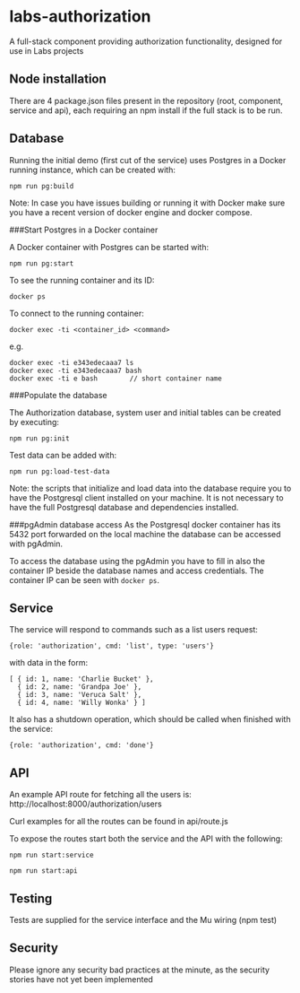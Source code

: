 # labs-authorization

A full-stack component providing authorization functionality, designed for use in Labs projects

## Node installation

There are 4 package.json files present in the repository (root, component, service and api), each requiring an npm install if the full stack is to be run.

## Database

Running the initial demo (first cut of the service) uses Postgres in a Docker running instance, which can be created with:

```
npm run pg:build
```

Note: In case you have issues building or running it with Docker make sure you have a recent version of docker engine and docker compose.

###Start Postgres in a Docker container

A Docker container with Postgres can be started with:
```
npm run pg:start
```

To see the running container and its ID:
```
docker ps
```

To connect to the running container:
```
docker exec -ti <container_id> <command>
```
e.g.
```
docker exec -ti e343edecaaa7 ls
docker exec -ti e343edecaaa7 bash
docker exec -ti e bash        // short container name
```

###Populate the database

The Authorization database, system user and initial tables
can be created by executing:

```
npm run pg:init
```

Test data can be added with:
```
npm run pg:load-test-data
```

Note: the scripts that initialize and load data into the database require you to have the Postgresql client installed on your machine.
It is not necessary to have the full Postgresql database and dependencies installed.

###pgAdmin database access
As the Postgresql docker container has its 5432 port forwarded on the local machine the database can be accessed with pgAdmin.

To access the database using the pgAdmin you have to fill in also the container IP beside the database names and access credentials. The container IP can be seen with `docker ps`.


## Service

The service will respond to commands such as a list users request:

    {role: 'authorization', cmd: 'list', type: 'users'}

with data in the form:

    [ { id: 1, name: 'Charlie Bucket' },
      { id: 2, name: 'Grandpa Joe' },
      { id: 3, name: 'Veruca Salt' },
      { id: 4, name: 'Willy Wonka' } ]

It also has a shutdown operation, which should be called when finished with the
service:

    {role: 'authorization', cmd: 'done'}

## API

An example API route for fetching all the users is: http://localhost:8000/authorization/users

Curl examples for all the routes can be found in api/route.js

To expose the routes start both the service and the API with the following:

    npm run start:service

    npm run start:api

## Testing

Tests are supplied for the service interface and the Mu wiring (npm test)

## Security

Please ignore any security bad practices at the minute, as the security stories have not yet been implemented
